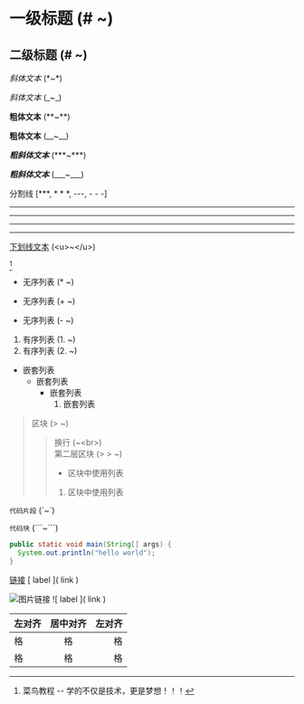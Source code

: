 # 一级标题 (# ~)

## 二级标题 (# ~)

*斜体文本* (\*~\*)

_斜体文本_ (\_~\_)

**粗体文本** (\*\*~\*\*)

__粗体文本__ (\_\_~\_\_)

***粗斜体文本*** (\*\*\*~\*\*\*)

___粗斜体文本___ (\_\_\_~\_\_\_)

分割线 [***, * * *, ---, - - -]
***
* * *
---
- - -

<u>下划线文本</u> (\<u>~\</u>)

[^脚注]

[^脚注]: 菜鸟教程 -- 学的不仅是技术，更是梦想！！！

* 无序列表 (* ~)
+ 无序列表 (+ ~)
- 无序列表 (- ~)

1. 有序列表 (1. ~)
2. 有序列表 (2. ~)

* 嵌套列表
  + 嵌套列表
    - 嵌套列表
      1. 嵌套列表

> 区块 (> ~)
> > 换行 (~\<br>)<br>
> > 第二层区块 (> > ~)
> > * 区块中使用列表
> > 1. 区块中使用列表

`代码片段` (\`~\`)

```代码块``` (\```~\```)
```java
public static void main(String[] args) {
  System.out.println("hello world");
}
```

[链接](https://www.baidu.com) [ label ]\( link )

![图片链接](/assets/img/philly-magic-garden.jpg) \!\[ label ]( link )

| 左对齐 | 居中对齐 | 左对齐 |
| :----- | :------: | -----: |
| 格     |    格    |     格 |
| 格     |    格    |     格 |